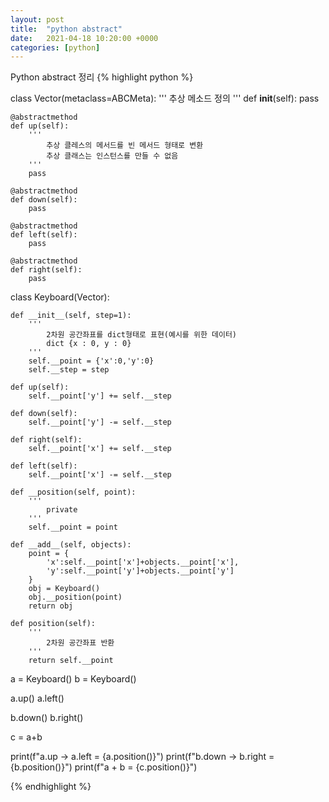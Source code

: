 ```yaml
---
layout: post
title:  "python abstract"
date:   2021-04-18 10:20:00 +0000
categories: [python]
---
```

Python abstract 정리
{% highlight python %}

class Vector(metaclass=ABCMeta):
    '''
        추상 메소드 정의
    '''
    def __init__(self):
        pass


    @abstractmethod
    def up(self):
        '''
            추상 클레스의 메서드를 빈 메서드 형태로 변환
            추상 클래스는 인스턴스를 만들 수 없음
        '''
        pass

    @abstractmethod
    def down(self):
        pass

    @abstractmethod
    def left(self):
        pass

    @abstractmethod
    def right(self):
        pass

class Keyboard(Vector):
    
    def __init__(self, step=1):
        '''
            2차원 공간좌표를 dict형태로 표현(예시를 위한 데이터)
            dict {x : 0, y : 0}
        '''
        self.__point = {'x':0,'y':0}
        self.__step = step
        
    def up(self):
        self.__point['y'] += self.__step

    def down(self):
        self.__point['y'] -= self.__step

    def right(self):
        self.__point['x'] += self.__step

    def left(self):
        self.__point['x'] -= self.__step
    
    def __position(self, point):
        '''
            private
        '''
        self.__point = point

    def __add__(self, objects):
        point = {
            'x':self.__point['x']+objects.__point['x'],
            'y':self.__point['y']+objects.__point['y']
        }
        obj = Keyboard()
        obj.__position(point)
        return obj

    def position(self):
        '''
            2차원 공간좌표 반환
        '''
        return self.__point


a = Keyboard()
b = Keyboard()

a.up()
a.left()

b.down()
b.right()

c = a+b

print(f"a.up -> a.left = {a.position()}")
print(f"b.down -> b.right = {b.position()}")
print(f"a + b = {c.position()}")

{% endhighlight %}


